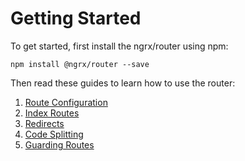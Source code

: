 # Getting Started
To get started, first install the ngrx/router using npm:
```
npm install @ngrx/router --save
```

Then read these guides to learn how to use the router:

1. [Route Configuration](route.md)
2. [Index Routes](index-route.md)
3. [Redirects](redirect.md)
4. [Code Splitting](code-splitting.md)
4. [Guarding Routes](guards.md)
